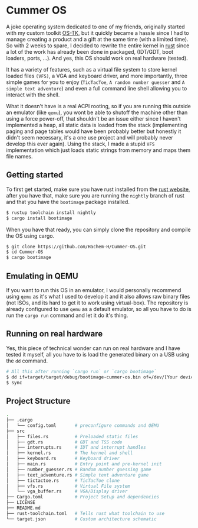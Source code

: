 # Cummer OS
A joke operating system dedicated to one of my friends, originally started with my custom toolkit [OS-TK](https://github.com/Hachem-H/OS-TK.back), but it quickly became a hassle since I had to manage creating a product and a gift at the same time (with a limited time). So with 2 weeks to spare, I decided to rewrite the entire kernel in [rust](https://rust-lang.org) since a lot of the work has already been done in packaged, (IDT/GDT, boot loaders, ports, ...).
And yes, this OS should work on real hardware (tested).

It has a variety of features, such as a  virtual file system to store kernel loaded files `(VFS)`, a VGA and keyboard driver, and more importantly, three simple games for you to enjoy (`TicTacToe`, `A random number guesser` and `A simple text adventure`) and even a full command line shell allowing you to interact with the shell.

What it doesn't have is a real ACPI rooting, so if you are running this outside an emulator (like `qemu`), you wont be able to shutoff the machine other than using a force power-off, that shouldn't be an issue either since I haven't implemented a heap, all static data is loaded from the stack (implementing paging and page tables would have been probably better but honestly it didn't seem necessary, it's a one use project and will probably never develop this ever again). Using the stack, I made a stupid `VFS` implementation which just loads static strings from memory and maps them file names. 

## Getting started

To first get started, make sure you have rust installed from the [rust website](https://www.rust-lang.org/learn/get-started), after you have that, make sure you are running the `nightly` branch of rust and that you have the `bootimage` package installed.

```sh
$ rustup toolchain install nightly
$ cargo install bootimage
```

When you have that ready, you can simply clone the repository and compile the OS using cargo.

```sh
$ git clone https://github.com/Hachem-H/Cummer-OS.git
$ cd Cummer-OS
$ cargo bootimage
```

## Emulating in QEMU

If you want to run this OS in an emulator, I would personally recommend using `qemu` as it's what I used to develop it and it also allows raw binary files (not ISOs, and its hard to get it to work using virtual-box). The repository is already configured to use `qemu` as a default emulator, so all you have to do is run the `cargo run` command and let it do it's thing.

## Running on real hardware

Yes, this piece of technical wonder can run on real hardware and I have tested it myself, all you have to is load the generated binary on a USB using the `dd` command. 

```sh
# All this after running `cargo run` or `cargo bootimage`
$ dd if=target/target/debug/bootimage-cummer-os.bin of=/dev/[Your device ID]
$ sync
```

## Project Structure

```sh
.
├── .cargo
│   └── config.toml       # preconfigure commands and QEMU
├── src
│   ├── files.rs          # Preloaded static files
│   ├── gdt.rs            # GDT and TSS code
│   ├── interrupts.rs     # IDT and interrupt handles
│   ├── kernel.rs         # The kernel and shell
│   ├── keyboard.rs       # Keyboard driver
│   ├── main.rs           # Entry point and pre-kernel init
│   ├── number_guesser.rs # Random number guessing game
│   ├── text_adventure.rs # Simple text adventure game
│   ├── tictactoe.rs      # TicTacToe clone
│   ├── vfs.rs            # Virtual File system
│   └── vga_buffer.rs     # VGA/Display driver
├── Cargo.toml            # Project Setup and dependencies
├── LICENSE
├── README.md
├── rust-toolchain.toml   # Tells rust what toolchain to use
└── target.json           # Custom architecture schematic
```

